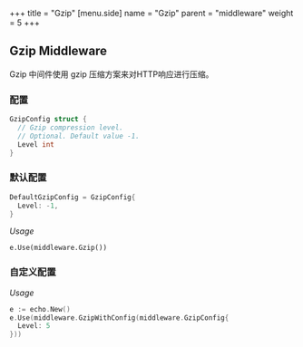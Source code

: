 +++
title = "Gzip"
[menu.side]
  name = "Gzip"
  parent = "middleware"
  weight = 5
+++

## Gzip Middleware

Gzip 中间件使用 gzip 压缩方案来对HTTP响应进行压缩。 

### 配置

```go
GzipConfig struct {
  // Gzip compression level.
  // Optional. Default value -1.
  Level int
}
```

### 默认配置

```go
DefaultGzipConfig = GzipConfig{
  Level: -1,
}
```

*Usage*

`e.Use(middleware.Gzip())`

### 自定义配置

*Usage*

```go
e := echo.New()
e.Use(middleware.GzipWithConfig(middleware.GzipConfig{
  Level: 5
}))
```

